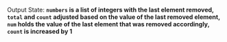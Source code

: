 Output State: **`numbers` is a list of integers with the last element removed, `total` and `count` adjusted based on the value of the last removed element, `num` holds the value of the last element that was removed accordingly, `count` is increased by 1**